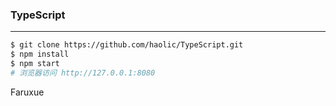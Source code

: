 ### TypeScript

---

```bash
$ git clone https://github.com/haolic/TypeScript.git
$ npm install
$ npm start
# 浏览器访问 http://127.0.0.1:8080
```

Faruxue